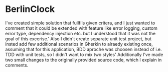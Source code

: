 # BerlinClock

I've created simple solution that fullfils given critera, and I just wanted to comment that it could be extended with feature like error logging, custom error type, dependency injection etc. but I understood that it was not the goal of this excerise.'
Also I didn't create separate unit test project, but insted add few additional scenarios in Gherkin to alraedy existing once, assuming that for this application, BDD aproche was choosen instead of i.e. TDD with unit tests, so I didn't want to mix two styles'
Additionally I've made two small changes to the originally provided source code, which I explain in comments.
